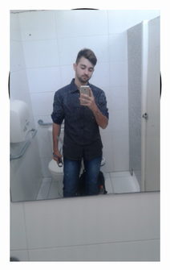 <style>
    .infos{
        width: 300px;
        height: 300px;
        border-radius: 50%;
        margin: auto;
        position: relative;
        border-color: black;
        border-style: groove;
        box-shadow:blue,3x, 3x,;
    }
</style>

<div class="infos">
<img src="https://github.com/SergioBarros-DesenvolvimentoWeb/Sergio-Barros/blob/main/IMG-20190104-WA0050.jpeg" alt="">
</div>
